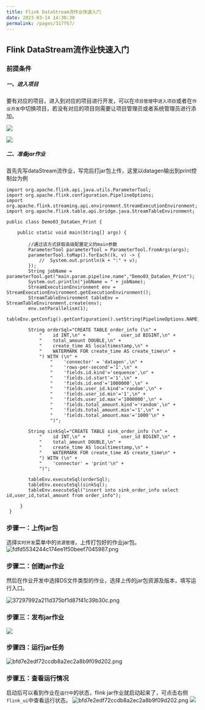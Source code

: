 ```yaml
---
title: Flink DataStream流作业快速入门
date: 2023-03-14 14:38:30
permalink: /pages/317f67/
---
```

## Flink DataStream流作业快速入门
### 前提条件
##### 一、进入项目

要有对应的项目，进入到对应的项目进行开发，可以在`项目管理`中`进入项目`或者在`作业开发`中切换项目，若没有对应的项目则需要让项目管理员或者系统管理员进行添加。

![](/chitu-sdp-website/docs/quickStart/进入项目.png)

![](/chitu-sdp-website/docs/quickStart/切换项目.png)



##### 二、准备jar作业

首先先写dataStream流作业，写完后打jar包上传，这里以datagen输出到print控制台为例
```
import org.apache.flink.api.java.utils.ParameterTool;
import org.apache.flink.configuration.PipelineOptions;
import org.apache.flink.streaming.api.environment.StreamExecutionEnvironment;
import org.apache.flink.table.api.bridge.java.StreamTableEnvironment;

public class Demo03_DataGen_Print {

    public static void main(String[] args) {
    
        //通过该方式获取高级配置定义的main参数
        ParameterTool parameterTool = ParameterTool.fromArgs(args);
        parameterTool.toMap().forEach((k, v) -> {
            //  System.out.println(k + ":" + v);
        });
        String jobName = parameterTool.get("main.param.pipeline.name","Demo03_DataGen_Print");
        System.out.println("jobName = " + jobName);
        StreamExecutionEnvironment env = StreamExecutionEnvironment.getExecutionEnvironment();
        StreamTableEnvironment tableEnv = StreamTableEnvironment.create(env);
        env.setParallelism(1);
        tableEnv.getConfig().getConfiguration().setString(PipelineOptions.NAME,jobName);
        
        String orderSql="CREATE TABLE order_info (\n" +
            "    id INT,\n" +        "    user_id BIGINT,\n" +
            "    total_amount DOUBLE,\n" +
            "    create_time AS localtimestamp,\n" +
            "    WATERMARK FOR create_time AS create_time\n" +
            ") WITH (\n" +
                "    'connector' = 'datagen',\n" +
                "    'rows-per-second'='1',\n" +
                "    'fields.id.kind'='sequence',\n" +
                "    'fields.id.start'='1',\n" +
                "    'fields.id.end'='1000000',\n" +
                "    'fields.user_id.kind'='random',\n" +
                "    'fields.user_id.min'='1',\n" +
                "    'fields.user_id.max'='1000000',\n" +
                "    'fields.total_amount.kind'='random',\n" +
                "    'fields.total_amount.min'='1',\n" +
                "    'fields.total_amount.max'='1000'\n" +
                ")";
                
        String sinkSql="CREATE TABLE sink_order_info (\n" +
            "    id INT,\n" +        "    user_id BIGINT,\n" +
            "    total_amount DOUBLE,\n" +
            "    create_time AS localtimestamp,\n" +
            "    WATERMARK FOR create_time AS create_time\n" +
            ") WITH (\n" +
            "    'connector' = 'print'\n" +
            ")";
         
        tableEnv.executeSql(orderSql);
        tableEnv.executeSql(sinkSql);
        tableEnv.executeSql("insert into sink_order_info select id,user_id,total_amount from order_info");
        
     }
 }

```


### 步骤一：上传jar包

选择`实时开发`菜单中的`资源管理`，上传打包好的作业jar包。
![fdfd5534244c174ee1f50beef7045987.png](/chitu-sdp-website/docs/quickStart/上传jar.png)



### 步骤二：创建jar作业

然后在作业开发中选择DS文件类型的作业，选择上传的jar包资源及版本，填写运行入口。

![37297992a211d375bf1d87f41c39b30c.png](/chitu-sdp-website/docs/quickStart/新建jar作业.png)



### 步骤三：发布jar作业

![](/chitu-sdp-website/docs/quickStart/发布jar.png)



### 步骤四：运行jar任务

![bfd7e2edf72ccdb8a2ec2a8b9f09d202.png](/chitu-sdp-website/docs/quickStart/运行jar.png)



### 步骤五：查看运行情况

启动后可以看到作业在`运行中`的状态，flink jar作业就启动起来了，可点击右侧`flink_ui`中查看运行状态。
![bfd7e2edf72ccdb8a2ec2a8b9f09d202.png](/chitu-sdp-website/docs/quickStart/运行中jar.png)
![](/chitu-sdp-website/docs/quickStart/jar_flink_ui.png)
